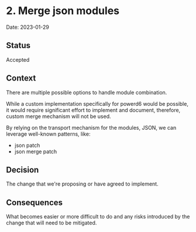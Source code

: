 # 2. Merge json modules

Date: 2023-01-29

## Status

Accepted

## Context

There are multiple possible options to handle module combination.

While a custom implementation specifically for powerd6 would be possible, it would require significant effort to implement and document, therefore, custom merge mechanism will not be used.

By relying on the transport mechanism for the modules, JSON, we can leverage well-known patterns, like:

- json patch
- json merge patch

<!--
TODO: review https://erosb.github.io/post/json-patch-vs-merge-patch/ for options,
consider changing json-schema to support merge-patch
(arrays are unsupported, dictionaries must be used instead.)
-->

## Decision

The change that we're proposing or have agreed to implement.

## Consequences

What becomes easier or more difficult to do and any risks introduced by the change that will need to be mitigated.
